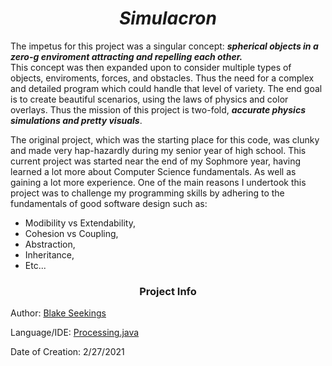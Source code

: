 <h1 align = "center"> <i> Simulacron </i>  </h1>

The impetus for this project was a singular concept: *__spherical objects in a zero-g enviroment attracting and repelling each other.__* <br>
This concept was then expanded upon to consider multiple types of objects, enviroments, forces, and obstacles. Thus the need for a complex
and detailed program which could handle that level of variety. The end goal is to create beautiful scenarios, using the laws of physics and 
color overlays. Thus the mission of this project is two-fold, __*accurate physics simulations and pretty visuals*__.

The original project, which was the starting place for this code, was clunky and made very hap-hazardly during my senior year of high school.
This current project was started near the end of my Sophmore year, having learned a lot more about Computer Science fundamentals. As well as
gaining a lot more experience. One of the main reasons I undertook this project was to challenge my programming skills by adhering to 
the fundamentals of good software design such as:
   * Modibility vs Extendability,
   * Cohesion vs Coupling, 
   * Abstraction,
   * Inheritance,
   * Etc...



<h3 align = "center"> Project Info   </h3>

Author: [Blake Seekings](https://github.com/j-blake-s)

Language/IDE: [Processing.java](https://processing.org/)

Date of Creation: 2/27/2021
